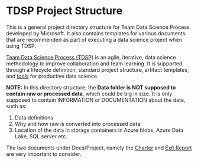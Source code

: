 # TDSP Project Structure

This is a general project directory structure for Team Data Science Process developed by Microsoft. It also contains templates for various documents that are recommended as part of executing a data science project when using TDSP. 

[Team Data Science Process (TDSP)](https://github.com/Azure/Microsoft-TDSP) is an agile, iterative, data science methodology to improve collaboration and team learning. It is supported through a lifecycle definition, standard project structure, artifact templates, and [tools](https://github.com/Azure/Azure-TDSP-Utilities) for productive data science. 


**NOTE:** In this directory structure, the **Data folder is NOT supposed to contain raw or processed data**, which could be big in size. It is only supposed to contain INFORMATION or DOCUMENTATION about the data, such as:
1. Data definitions
2. Why and how raw is converted into processed data
3. Location of the data in storage containers in Azure blobs, Azure Data Lake, SQL server etc.

The two documents under Docs/Project, namely the [Charter](./Docs/Project/Charter.md) and [Exit Report](./Docs/Project/Exit%20Report.md) are very important to consider. 
